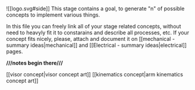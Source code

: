 ![[logo.svg#side]]
This stage contains a goal, to generate "n" of possible concepts to implement various things.

In this file you can freely link all of your stage related concepts, without need to heavyly fit it to constarains and describe all processes, etc. If your concept fits nicely, please, attach and document it on [[mechanical - summary ideas|mechanical]] and [[Electrical - summary ideas|electrical]] pages.





**///notes begin there///**

[[visor concept|visor concept art]]
[[kinematics concept|arm kinematics concept art]]
